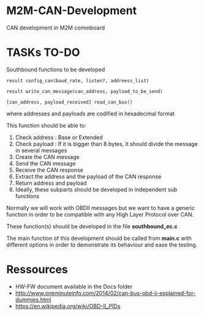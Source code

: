 # M2M-CAN-Development
CAN development in M2M commboard

# TASKs TO-DO

Southbound functions to be developed

`result config_can(baud_rate, listen?, addreess_list)`

`result write_can_message(can_address, payload_to_be_send)`

`[can_address, payload_received] read_can_bus()`

where addresses and payloads are codified in hexadecimal format

This function should be able to:

1. Check address : Base or Extended
2. Check payload : If it is bigger than 8 bytes, it should divide the message in several messages
3. Create the CAN message
4. Send the CAN message
5. Receive the CAN response
6. Extract the address and the payload of the CAN response
7. Return address and payload
8. Ideally, these subparts should be developed in independent sub functions

Normally we will work with OBDII messages but we want to have a generic function in order to be compatible with any High Layer Protocol over CAN.

These function(s) should be developed in the file **southbound_ec.c**

The main function of this development should be called from **main.c** with different options in order to demonstrate its behaviour and ease the testing.  

# Ressources

* HW-FW document available in the Docs folder
* http://www.oneminuteinfo.com/2014/02/can-bus-obd-ii-explained-for-dummies.html
* https://en.wikipedia.org/wiki/OBD-II_PIDs
